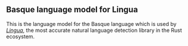 ## Basque language model for Lingua

This is the language model for the Basque language which is used by 
[*Lingua*](https://github.com/pemistahl/lingua-rs), 
the most accurate natural language detection library in the Rust ecosystem.